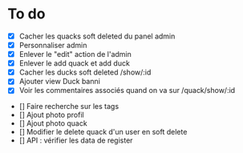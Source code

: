 # To do
- [X] Cacher les quacks soft deleted du panel admin
- [X] Personnaliser admin
- [X] Enlever le "edit" action de l'admin
- [X] Enlever le add quack et add duck
- [X] Cacher les ducks soft deleted /show/:id
- [X] Ajouter view Duck banni  
- [X] Voir les commentaires associés quand on va sur /quack/show/:id 
- [] Faire recherche sur les tags
- [] Ajout photo profil 
- [] Ajout photo quack 
- [] Modifier le delete quack d'un user en soft delete
- [] API : vérifier les data de register